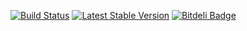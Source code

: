 [![Build Status](https://travis-ci.org/WyriHaximus/RatchetExamples.png)](https://travis-ci.org/WyriHaximus/RatchetExamples)
[![Latest Stable Version](https://poser.pugx.org/WyriHaximus/RatchetExamples/v/stable.png)](https://packagist.org/packages/WyriHaximus/RatchetExamples)
[![Bitdeli Badge](https://d2weczhvl823v0.cloudfront.net/WyriHaximus/ratchetexamples/trend.png)](https://bitdeli.com/free "Bitdeli Badge")
